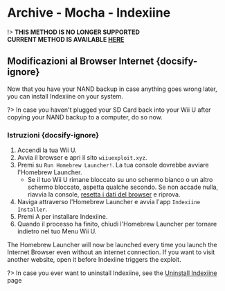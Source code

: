 # Archive - Mocha - Indexiine

!> **THIS METHOD IS NO LONGER SUPPORTED**  
**CURRENT METHOD IS AVAILABLE [HERE](../../../introduction)**

## Modificazioni al Browser Internet {docsify-ignore}

Now that you have your NAND backup in case anything goes wrong later, you can install Indexiine on your system.

?> In case you haven't plugged your SD Card back into your Wii U after copying your NAND backup to a computer, do so now.


### Istruzioni {docsify-ignore}

1. Accendi la tua Wii U.
1. Avvia il browser e apri il sito `wiiuexploit.xyz`.
1. Premi su `Run Homebrew Launcher!`. La tua console dovrebbe avviare l'Homebrew Launcher.
    - Se il tuo Wii U rimane bloccato su uno schermo bianco o un altro schermo bloccato, aspetta qualche secondo. Se non accade nulla, riavvia la console, [resetta i dati del browser](https://en-americas-support.nintendo.com/app/answers/detail/a_id/1507/~/how-to-delete-the-internet-browser-history) e riprova.
1. Naviga attraverso l'Homebrew Launcher e avvia l'app `Indexiine Installer`.
1. Premi A per installare Indexiine.
1. Quando il processo ha finito, chiudi l'Homebrew Launcher per tornare indietro nel tuo Menu Wii U.

The Homebrew Launcher will now be launched every time you launch the Internet Browser even without an internet connection. If you want to visit another website, open it before Indexiine triggers the exploit.

?> In case you ever want to uninstall Indexiine, see the [Uninstall Indexiine](../../uninstall-indexiine) page
